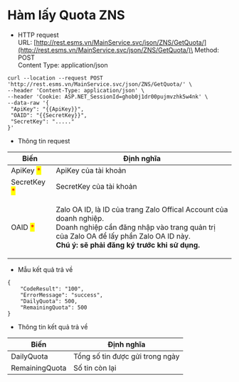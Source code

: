 # Hàm lấy Quota ZNS

* HTTP request \
  URL: [http://rest.esms.vn/MainService.svc/json/ZNS/GetQuota/](http://rest.esms.vn/MainService.svc/json/ZNS/GetQuota/)\
  Method: POST \
  Content Type: application/json

```
curl --location --request POST 'http://rest.esms.vn/MainService.svc/json/ZNS/GetQuota/' \
--header 'Content-Type: application/json' \
--header 'Cookie: ASP.NET_SessionId=ghob0j1dr00pujmvzhk5w4nk' \
--data-raw '{
 "ApiKey": "{{ApiKey}}",
 "OAID": "{{SecretKey}}",
 "SecretKey": "....."
}'
```

* Thông tin request

| Biến                                         | Định nghĩa                                                                                                                                                                                                                        |
| -------------------------------------------- | --------------------------------------------------------------------------------------------------------------------------------------------------------------------------------------------------------------------------------- |
| ApiKey <mark style="color:red;">\*</mark>    | ApiKey của tài khoản                                                                                                                                                                                                              |
| SecretKey <mark style="color:red;">\*</mark> | SecretKey của tài khoản                                                                                                                                                                                                           |
| OAID <mark style="color:red;">\*</mark>      | <p>Zalo OA ID, là ID của trang Zalo Offical Account của doanh nghiệp. <br>Doanh nghiệp cần đăng nhập vào trang quản trị của Zalo OA để lấy phần Zalo OA ID này.<br><strong>Chú ý: sẽ phải đăng ký trước khi sử dụng.</strong></p> |

* Mẫu kết quả trả về

```
{
    "CodeResult": "100",
    "ErrorMessage": "success",
    "DailyQuota": 500,
    "RemainingQuota": 500
}
```

* Thông tin kết quả trả về

| Biến           | Định nghĩa                      |
| -------------- | ------------------------------- |
| DailyQuota     | Tổng số tin được gửi trong ngày |
| RemainingQuota | Số tin còn lại                  |
